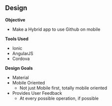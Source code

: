 ## Design
**Objective**
- Make a Hybrid app to use Github on mobile

**Tools Used**
- Ionic
- AngularJS
- Cordova

**Design Goals**
- Material
- Mobile Oriented
    - Not just Mobile first, totally mobile oriented
- Provides User Feedback
    - At every possible operation, if possible
